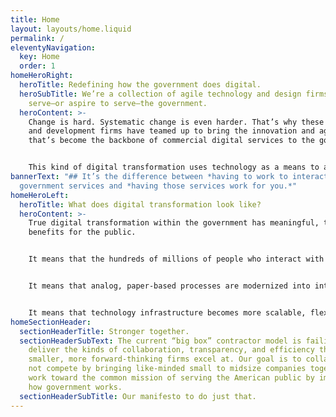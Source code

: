 ```yaml
---
title: Home
layout: layouts/home.liquid
permalink: /
eleventyNavigation:
  key: Home
  order: 1
homeHeroRight:
  heroTitle: Redefining how the government does digital.
  heroSubTitle: We’re a collection of agile technology and design firms that
    serve—or aspire to serve—the government.
  heroContent: >-
    Change is hard. Systematic change is even harder. That’s why these design
    and development firms have teamed up to bring the innovation and agility
    that’s become the backbone of commercial digital services to the government.


    This kind of digital transformation uses technology as a means to a goal—to dramatically improve the performance, reach, and customer experience of government services.
bannerText: "## It’s the difference between *having to work to interact* with
  government services and *having those services work for you.*"
homeHeroLeft:
  heroTitle: What does digital transformation look like?
  heroContent: >-
    True digital transformation within the government has meaningful, tangible
    benefits for the public.


    It means that the hundreds of millions of people who interact with our government could do so easily, efficiently, and dare we say, even enthusiastically through their phones, tablets, and computers.


    It means that analog, paper-based processes are modernized into integrated, online workflows to speed up how the government works and save taxpayer dollars.


    It means that technology infrastructure becomes more scalable, flexible, and secure, allowing services to work faster and more reliably.
homeSectionHeader:
  sectionHeaderTitle: Stronger together.
  sectionHeaderSubText: The current “big box” contractor model is failing to
    deliver the kinds of collaboration, transparency, and efficiency that
    smaller, more forward-thinking firms excel at. Our goal is to collaborate,
    not compete by bringing like-minded small to midsize companies together to
    work toward the common mission of serving the American public by improving
    how government works.
  sectionHeaderSubTitle: Our manifesto to do just that.
---
```


